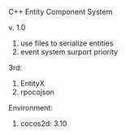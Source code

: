 C++ Entity Component System

v. 1.0

1. use files to serialize entities 
2. event system surport priority

3rd:

1. EntityX
2. rpocojson

Environment:
1. cocos2d: 3.10
